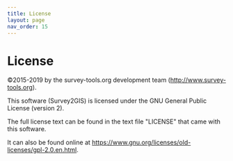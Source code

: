 ```yaml
---
title: License
layout: page
nav_order: 15
---
```


# License

©2015-2019 by the survey-tools.org development team (http://www.survey-tools.org).

This software (Survey2GIS) is licensed under the GNU General Public License (version 2).

The full license text can be found in the text file "LICENSE" that came with this software.

It can also be found online at https://www.gnu.org/licenses/old-licenses/gpl-2.0.en.html.